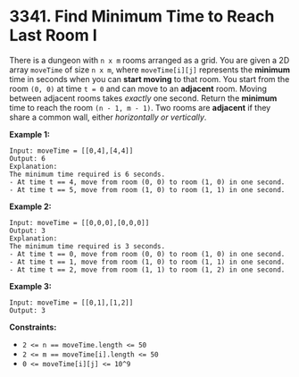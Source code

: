 # 3341. Find Minimum Time to Reach Last Room I
There is a dungeon with `n x m` rooms arranged as a grid. You are given a 2D array `moveTime` of size `n x m`, where `moveTime[i][j]` represents the **minimum** time in seconds when you can **start moving** to that room. You start from the room `(0, 0)` at time `t = 0` and can move to an **adjacent** room. Moving between adjacent rooms takes *exactly* one second. Return the **minimum** time to reach the room `(n - 1, m - 1)`. Two rooms are **adjacent** if they share a common wall, either *horizontally or vertically*.

**Example 1:**
```
Input: moveTime = [[0,4],[4,4]]
Output: 6
Explanation:
The minimum time required is 6 seconds.
- At time t == 4, move from room (0, 0) to room (1, 0) in one second.
- At time t == 5, move from room (1, 0) to room (1, 1) in one second.
```

**Example 2:**
```
Input: moveTime = [[0,0,0],[0,0,0]]
Output: 3
Explanation:
The minimum time required is 3 seconds.
- At time t == 0, move from room (0, 0) to room (1, 0) in one second.
- At time t == 1, move from room (1, 0) to room (1, 1) in one second.
- At time t == 2, move from room (1, 1) to room (1, 2) in one second.
```

**Example 3:**
```
Input: moveTime = [[0,1],[1,2]]
Output: 3
```

**Constraints:**
- `2 <= n == moveTime.length <= 50`
- `2 <= m == moveTime[i].length <= 50`
- `0 <= moveTime[i][j] <= 10^9`
